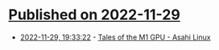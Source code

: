 # [Published on 2022-11-29](index.md)

* [2022-11-29, 19:33:22](https://lobste.rs/s/rxmii0/tales_m1_gpu_asahi_linux) - [Tales of the M1 GPU - Asahi Linux](https://asahilinux.org/2022/11/tales-of-the-m1-gpu/)
